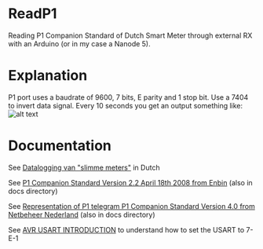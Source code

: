 ReadP1
======

 Reading P1 Companion Standard of Dutch Smart Meter through external RX with an Arduino (or in my case a Nanode 5).

Explanation
===========

  P1 port uses a baudrate of 9600, 7 bits, E parity and 1 stop bit. Use a 7404 to invert data signal. Every 10 seconds you get an output something like: ![alt text](https://img.skitch.com/20120430-1ub7cy17s6rjnchyrbsnuprxcy.jpg "Output P1")

Documentation
=============
 See [Datalogging van "slimme meters"](http://www.zonstraal.be/wiki/Datalogging_van_%22slimme_meters%22) in Dutch

 See [P1 Companion Standard Version 2.2 April 18th 2008 from Enbin](http://read.pudn.com/downloads145/doc/633047/DSMR%20v2.2%20final/Dutch%20Smart%20Meter%20Requirements%20v2.2%20final%20P1.pdf) (also in docs directory)

 See [Representation of P1 telegram P1 Companion Standard Version 4.0 from Netbeheer Nederland](http://www.google.nl/url?sa=t&rct=j&q=p1%20companion%20standard&source=web&cd=1&sqi=2&ved=0CCkQFjAA&url=http%3A%2F%2Fwww.netbeheernederland.nl%2FDecosDocument%2FDownload%2F%3FfileName%3D1uII4GRHFdk98V78_gP-T4GttCG3SzdH9Vc0YXH328SvwKJJVRaTaKAmCYayrXZC%26name%3DDSMR%2BV4.0%2Bfinal%2BP1&ei=CHyeT5PgGc-VOs20-PsB&usg=AFQjCNE3sIY9JZ_RNEStaaA8YYv7iR0XkQ&sig2=PJXsfhIRCwWitgVgNrx2xQ) (also in docs directory)
 
 See [AVR USART INTRODUCTION](http://sites.google.com/site/qeewiki/books/avr-guide/usart) to understand how to set the USART to 7-E-1
